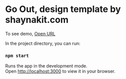 # Go Out, design template by shaynakit.com

To see demo, [Open URL](https://frontend-goout.vercel.app/)

In the project directory, you can run:

### `npm start`

Runs the app in the development mode.\
Open [http://localhost:3000](http://localhost:3000) to view it in your browser.
